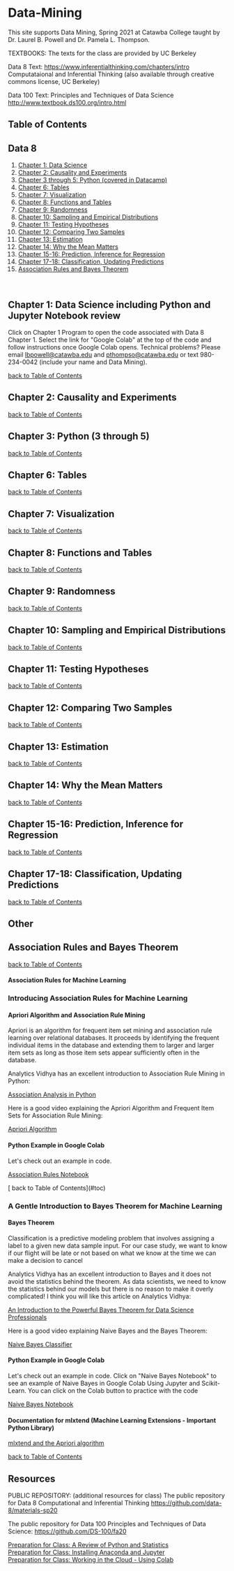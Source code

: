# Data-Mining
This site supports Data Mining, Spring 2021 at Catawba College taught by Dr. Laurel B. Powell and Dr. Pamela L. Thompson.

TEXTBOOKS:  The texts for the class are provided by UC Berkeley 

Data 8 Text: 
https://www.inferentialthinking.com/chapters/intro
Computataional and Inferential Thinking (also available through creative commons license, UC Berkeley)

Data 100 Text:
Principles and Techniques of Data Science
http://www.textbook.ds100.org/intro.html


<a name="toc"></a>
## Table of Contents
## Data 8
1. [ Chapter 1: Data Science ](#chap1)
2. [ Chapter 2: Causality and Experiments ](#chap2)
3. [ Chapter 3 through 5: Python (covered in Datacamp)  ](#chap3)
4. [ Chapter 6: Tables](#chap6)
5. [ Chapter 7: Visualization](#chap7)
6. [ Chapter 8: Functions and Tables](#chap8)
7. [ Chapter 9: Randomness](#chap9)
8. [ Chapter 10: Sampling and Empirical Distributions](#chap10)
9. [ Chapter 11: Testing Hypotheses ](#chap11)
10. [ Chapter 12: Comparing Two Samples](#chap12)
11. [ Chapter 13:  Estimation](#chap13)
12. [ Chapter 14: Why the Mean Matters](#chap14)
13. [ Chapter 15-16: Prediction, Inference for Regression](#chap1516)
14. [ Chapter 17-18: Classification, Updating Predictions](#chap1718)
15. [ Association Rules and Bayes Theorem](#other)
<br>


<a name="chap1"></a>
## Chapter 1: Data Science including Python and Jupyter Notebook review
Click on Chapter 1 Program to open the code associated with Data 8 Chapter 1.  Select the link for "Google Colab" at the top of the code and follow instructions once Google Colab opens.  Technical problems?  Please email lbpowell@catawba.edu and pthompso@catawba.edu or text 980-234-0042 (include your name and Data Mining).



[ back to Table of Contents](#toc)
<br>

<a name="chap2"></a>
## Chapter 2: Causality and Experiments
[ back to Table of Contents](#toc)
<br>


<a name="chap3"></a>
## Chapter 3: Python (3 through 5)
[ back to Table of Contents](#toc)
<br>


<a name="chap6"></a>
## Chapter 6: Tables
[ back to Table of Contents](#toc)
<br>


<a name="chap7"></a>
## Chapter 7: Visualization
[ back to Table of Contents](#toc)
<br>


<a name="chap8"></a>
## Chapter 8: Functions and Tables
[ back to Table of Contents](#toc)
<br>

<a name="chap9"></a>
## Chapter 9: Randomness
[ back to Table of Contents](#toc)
<br>
  
  
<a name="chap10"></a>
## Chapter 10: Sampling and Empirical Distributions
[ back to Table of Contents](#toc)
<br>


<a name="chap11"></a>
## Chapter 11: Testing Hypotheses
[ back to Table of Contents](#toc)
<br>

<a name="chap12"></a>
## Chapter 12: Comparing Two Samples
[ back to Table of Contents](#toc)
<br>

<a name="chap13"></a>
## Chapter 13: Estimation
[ back to Table of Contents](#toc)
<br>


<a name="chap14"></a>
## Chapter 14: Why the Mean Matters
[ back to Table of Contents](#toc)
<br>


<a name="chap1516"></a>
## Chapter 15-16: Prediction, Inference for Regression
[ back to Table of Contents](#toc)
<br>

<a name="chap1718"></a>
## Chapter 17-18: Classification, Updating Predictions
[ back to Table of Contents](#toc)
<br>

<a name="other"></a>
## Other
## Association Rules and Bayes Theorem
[ back to Table of Contents](#toc)
<br>

#### Association Rules for Machine Learning
<p></p>

### Introducing Association Rules for Machine Learning

#### Apriori Algorithm and Association Rule Mining
<p>Apriori is an algorithm for frequent item set mining and association rule learning over relational databases. It proceeds by identifying the frequent individual items in the database and extending them to larger and larger item sets as long as those item sets appear sufficiently often in the database.</p>

<p>Analytics Vidhya has an excellent introduction to Association Rule Mining in Python: </p>
<a href="https://medium.com/analytics-vidhya/association-analysis-in-python-2b955d0180c">Association Analysis in Python</a><p></p>
<p>Here is a good video explaining the Apriori Algorithm and Frequent Item Sets for Association Rule Mining:</p>
<a href="https://www.youtube.com/watch?v=TcUlzuQ27iQ">Apriori Algorithm</a>

#### Python Example in Google Colab

<p>Let's check out an example in code.</p>
<p><a href="https://github.com/profunccdata/Knowledge_Based_Systems/blob/master/Association%20Rules%20Example%20in%20Jupyter.ipynb">
Association Rules Notebook
</a></p>
[ back to Table of Contents](#toc)
<br>

### A Gentle Introduction to Bayes Theorem for Machine Learning
#### Bayes Theorem
<p>Classification is a predictive modeling problem that involves assigning a label to a given new data sample input. For our case study, we want to know if our flight will be late or not based on what we know at the time we can make a decision to cancel</p>

<p>Analytics Vidhya has an excellent introduction to Bayes and it does not avoid the statistics behind the theorem.  As data scientists, we need to know the statistics behind our models but there is no reason to make it overly complicated!  I think you will like this article on Analytics Vidhya:</p>
<a href="https://www.analyticsvidhya.com/blog/2019/06/introduction-powerful-bayes-theorem-data-science/">An Introduction to the Powerful Bayes Theorem for Data Science Professionals</a><p></p>
<p>Here is a good video explaining Naive Bayes and the Bayes Theorem:</p>
<a href="https://youtu.be/l3dZ6ZNFjo0">Naive Bayes Classifier</a>

#### Python Example in Google Colab

<p>Let's check out an example in code. Click on "Naive Bayes Notebook" to see an example of Naive Bayes in Google Colab Using Jupyter and Scikit-Learn. You can click on the Colab button to practice with the code</p>
<p><a href="https://github.com/profunccdata/Knowledge_Based_Systems/blob/master/Naive_Bayes_Classifier_Gaussian.ipynb">
Naive Bayes Notebook
</a></p>




#### Documentation for mlxtend (Machine Learning Extensions - Important Python Library)
<p>
  <a href="http://rasbt.github.io/mlxtend/api_subpackages/mlxtend.frequent_patterns/">mlxtend and the Apriori algorithm</a><p></p>
<p></p> 

[ back to Table of Contents](#toc)
<br>

## Resources

PUBLIC REPOSITORY:  (additional resources for class)
The public repository for Data 8 Computational and Inferential Thinking
https://github.com/data-8/materials-sp20

The public repository for Data 100 Principles and Techniques of Data Science:
https://github.com/DS-100/fa20


[Preparation for Class:  A Review of Python and Statistics](#review)
<br>
[Preparation for Class:  Installing Anaconda and Jupyter](#installation)
<br>
[Preparation for Class:  Working in the Cloud - Using Colab](#colab)
<br>

